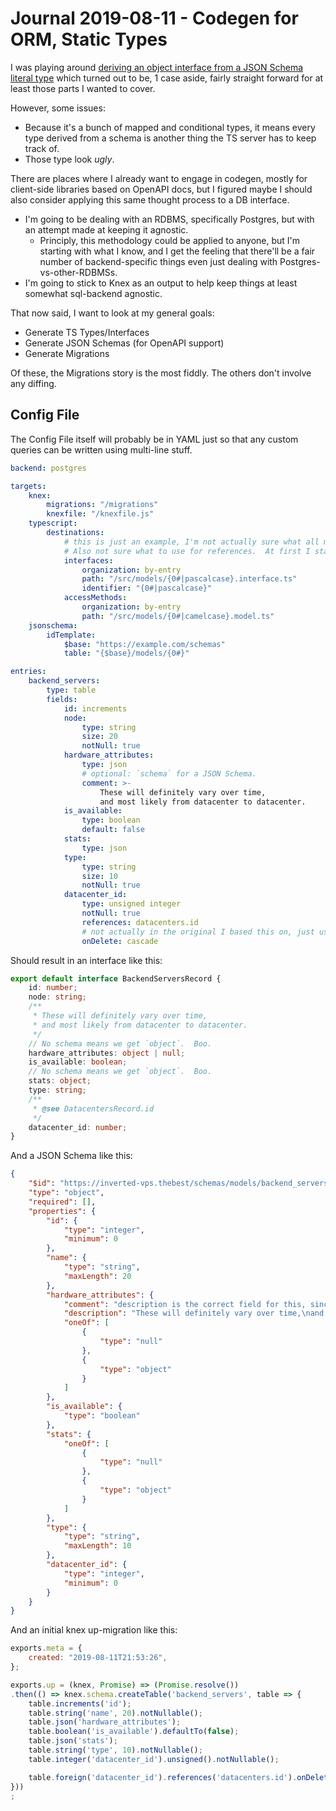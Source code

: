 Journal 2019-08-11 - Codegen for ORM, Static Types
========

I was playing around [deriving an object interface from a JSON Schema literal type](./Journal%202019-08-10%20-%20Simple%20Schema%20Builder%20with%20TypeScript%20Types.md) which turned out to be, 1 case aside, fairly straight forward for at least those parts I wanted to cover.

However, some issues:

- Because it's a bunch of mapped and conditional types, it means every type derived from a schema is another thing the TS server has to keep track of.
- Those type look _ugly_.

There are places where I already want to engage in codegen, mostly for client-side libraries based on OpenAPI docs, but I figured maybe I should also consider applying this same thought process to a DB interface.

- I'm going to be dealing with an RDBMS, specifically Postgres, but with an attempt made at keeping it agnostic.
    - Principly, this methodology could be applied to anyone, but I'm starting with what I know, and I get the feeling that there'll be a fair number of backend-specific things even just dealing with Postgres-vs-other-RDBMSs.
- I'm going to stick to Knex as an output to help keep things at least somewhat sql-backend agnostic.

That now said, I want to look at my general goals:

- Generate TS Types/Interfaces
- Generate JSON Schemas (for OpenAPI support)
- Generate Migrations

Of these, the Migrations story is the most fiddly.  The others don't involve any diffing.



## Config File

The Config File itself will probably be in YAML just so that any custom queries can be written using multi-line stuff.

```yaml
backend: postgres

targets:
    knex:
        migrations: "/migrations"
        knexfile: "/knexfile.js"
    typescript:
        destinations:
            # this is just an example, I'm not actually sure what all might go in here, and honestly I'm going to hard code it to start, anyway.
            # Also not sure what to use for references.  At first I started with "entry.key" but then I want to use JSON pointers prevasively, and "0#" is the same thing, but not made up.
            interfaces:
                organization: by-entry
                path: "/src/models/{0#|pascalcase}.interface.ts"
                identifier: "{0#|pascalcase}"
            accessMethods:
                organization: by-entry
                path: "/src/models/{0#|camelcase}.model.ts"
    jsonschema:
        idTemplate:
            $base: "https://example.com/schemas"
            table: "{$base}/models/{0#}"

entries:
    backend_servers:
        type: table
        fields:
            id: increments
            node:
                type: string
                size: 20
                notNull: true
            hardware_attributes:
                type: json
                # optional: `schema` for a JSON Schema.
                comment: >-
                    These will definitely vary over time,
                    and most likely from datacenter to datacenter.
            is_available:
                type: boolean
                default: false
            stats:
                type: json
            type:
                type: string
                size: 10
                notNull: true
            datacenter_id:
                type: unsigned integer
                notNull: true
                references: datacenters.id
                # not actually in the original I based this on, just used here an as example.
                onDelete: cascade
```

Should result in an interface like this:

```typescript
export default interface BackendServersRecord {
    id: number;
    node: string;
    /**
     * These will definitely vary over time,
     * and most likely from datacenter to datacenter.
     */
    // No schema means we get `object`.  Boo.
    hardware_attributes: object | null;
    is_available: boolean;
    // No schema means we get `object`.  Boo.
    stats: object;
    type: string;
    /**
     * @see DatacentersRecord.id
     */
    datacenter_id: number;
}
```

And a JSON Schema like this:

```json
{
    "$id": "https://inverted-vps.thebest/schemas/models/backend_servers",
    "type": "object",
    "required": [],
    "properties": {
        "id": {
            "type": "integer",
            "minimum": 0
        },
        "name": {
            "type": "string",
            "maxLength": 20
        },
        "hardware_attributes": {
            "comment": "description is the correct field for this, since we want it to appear elsewhere.  the comment field is meant to be ignored.",
            "description": "These will definitely vary over time,\nand most likely from datacenter to datacenter.",
            "oneOf": [
                {
                    "type": "null"
                },
                {
                    "type": "object"
                }
            ]
        },
        "is_available": {
            "type": "boolean"
        },
        "stats": {
            "oneOf": [
                {
                    "type": "null"
                },
                {
                    "type": "object"
                }
            ]
        },
        "type": {
            "type": "string",
            "maxLength": 10
        },
        "datacenter_id": {
            "type": "integer",
            "minimum": 0
        }
    }
}
```

And an initial knex up-migration like this:

```js
exports.meta = {
    created: "2019-08-11T21:53:26",
};

exports.up = (knex, Promise) => (Promise.resolve())
.then(() => knex.schema.createTable('backend_servers', table => {
    table.increments('id');
    table.string('name', 20).notNullable();
    table.json('hardware_attributes');
    table.boolean('is_available').defaultTo(false);
    table.json('stats');
    table.string('type', 10).notNullable();
    table.integer('datacenter_id').unsigned().notNullable();

    table.foreign('datacenter_id').references('datacenters.id').onDelete('CASCADE');
}))
;
```
